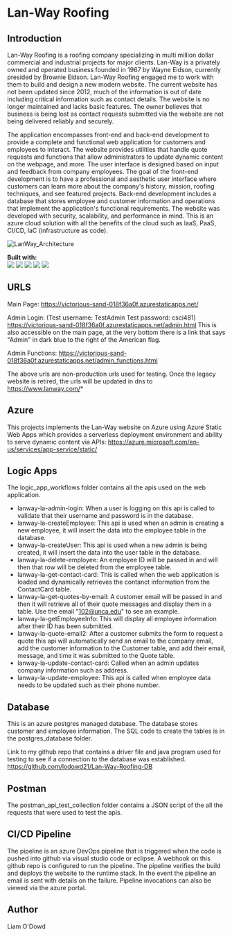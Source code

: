 # Lan-Way Roofing

## Introduction


Lan-Way Roofing is a roofing company specializing in multi million dollar commercial and industrial projects for major clients. Lan-Way is a privately owned and operated business founded in 1967 by Wayne Eidson, currently presided by Brownie Eidson. Lan-Way Roofing engaged me to work with them to build and design a new modern website. The current website has not been updated since 2012, much of the information is out of date including critical information such as contact details. The website is no longer maintained and lacks basic features. The owner believes that business is being lost as contact requests submitted via the website are not being delivered reliably and securely. 

The application encompasses front-end and back-end development to provide a complete and functional web application for customers and employees to interact. The website provides utilities that handle quote requests and functions that allow administrators to update dynamic content on the webpage, and more. The user interface is designed based on input and feedback from company employees. The goal of the front-end development is to have a professional and aesthetic user interface where customers can learn more about the company's history, mission, roofing techniques, and see featured projects. Back-end development includes a database that stores employee and customer information and operations that implement the application's functional requirements. The website was developed with security, scalability, and performance in mind. This is an azure cloud solution with all the benefits of the cloud such as laaS, PaaS, CI/CD, IaC (infrastructure as code).

![LanWay_Architecture](https://user-images.githubusercontent.com/60274768/161867950-4f70588c-b2e4-405e-8096-ca95894051ac.jpg)


**Built with:** 
<br/>
<img src="https://img.shields.io/badge/HTML5-E34F26?style=for-the-badge&logo=html5&logoColor=white" />
<img src="https://img.shields.io/badge/CSS3-1572B6?style=for-the-badge&logo=css3&logoColor=white" />
<img src="https://img.shields.io/badge/JavaScript-F7DF1E?style=for-the-badge&logo=javascript&logoColor=black" />
<img src="https://img.shields.io/badge/PostgreSQL-316192?style=for-the-badge&logo=postgresql&logoColor=white" />
<img src="https://img.shields.io/badge/Microsoft_Azure-0089D6?style=for-the-badge&logo=microsoft-azure&logoColor=white" />


## URLS

Main Page:
https://victorious-sand-018f36a0f.azurestaticapps.net/
<br/>

Admin Login:
(Test username: TestAdmin Test password: csci481)
https://victorious-sand-018f36a0f.azurestaticapps.net/admin.html
This is also accessible on the main page, at the very bottom there is a link that says "Admin" in dark blue to the right of the American flag.


Admin Functions:
https://victorious-sand-018f36a0f.azurestaticapps.net/admin_functions.html

The above urls are non-production urls used for testing. Once the legacy website is retired, the urls will be updated in dns to https://www.lanway.com/*

## Azure
This projects implements the Lan-Way website on Azure using Azure Static Web Apps which provides a serverless deployment environment and ability to serve dynamic content via APIs: https://azure.microsoft.com/en-us/services/app-service/static/

## Logic Apps
The logic_app_workflows folder contains all the apis used on the web application.

- lanway-la-admin-login: When a user is logging on this api is called to validate that their username and password is in the database.
- lanway-la-createEmployee: This api is used when an admin is creating a new employee, it will insert the data into the employee table in the database.
- lanway-la-createUser: This api is used when a new admin is being created, it will insert the data into the user table in the database.
- lanway-la-delete-employee: An employee ID will be passed in and will then that row will be deleted from the employee table.
- lanway-la-get-contact-card: This is called when the web application is loaded and dynamically retrieves the contanct information from the ContactCard table.
- lanway-la-get-quotes-by-email: A customer email will be passed in and then it will retrieve all of their quote messages and display them in a table. Use the email "102@unca.edu" to see an example.
- lanway-la-getEmployeeInfo: This will display all employee information after their ID has been submitted.
- lanway-la-quote-email2: After a customer submits the form to request a quote this api will automatically send an email to the company email, add the customer information to the Customer table, and add their email, message, and time it was submitted to the Quote table. 
- lanway-la-update-contact-card: Called when an admin updates company information such as address.
- lanway-la-update-employee: This api is called when employee data needs to be updated such as their phone number. 

## Database
This is an azure postgres managed database. The database stores customer and employee information. The SQL code to create the tables is in the postgres_database folder.

Link to my github repo that contains a driver file and java program used for testing to see if a connection to the database was established. https://github.com/lodowd21/Lan-Way-Roofing-DB

## Postman
The postman_api_test_collection folder contains a JSON script of the all the requests that were used to test the apis.

## CI/CD Pipeline
The pipeline is an azure DevOps pipeline that is triggered when the code is pushed into github via visual studio code or eclipse. A webhook on this github repo is configured to run the pipeline. The pipeline verifies the build and deploys the website to the runtime stack. In the event the pipeline an email is sent with details on the failure. Pipeline invocations can also be viewed via the azure portal. 

## Author
Liam O'Dowd

